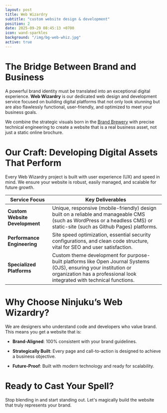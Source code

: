 ```yaml
---
layout: post
title: Web Wizardry
subtitle: "custom website design & development"
position: 2
date: 2025-09-29 08:45:13 +0700
icon: wand-sparkles
background: "/img/bg-web-whiz.jpg"
active: true
---
```

# The Bridge Between Brand and Business

A powerful brand identity must be translated into an exceptional digital experience. **Web Wizardry** is our dedicated web design and development service focused on building digital platforms that not only look stunning but are also flawlessly functional, user-friendly, and optimized to meet your business goals.

We combine the strategic visuals born in the [Brand Brewery](/services/brand-brewery.html) with precise technical engineering to create a website that is a real business asset, not just a static online brochure.

# Our Craft: Developing Digital Assets That Perform
Every Web Wizardry project is built with user experience (UX) and speed in mind. We ensure your website is robust, easily managed, and scalable for future growth.

| Service Focus | Key Deliverables |
| ------------ | ----------------------------------------------- |
| **Custom Website Development** | Unique, responsive (mobile-friendly) design built on a reliable and manageable CMS (such as WordPress or a headless CMS) or static-site (such as Github Pages) platforms. |
| **Performance Engineering** | Site speed optimization, essential security configurations, and clean code structure, vital for SEO and user satisfaction. |
| **Specialized Platforms** | Custom theme development for purpose-built platforms like Open Journal Systems (OJS), ensuring your institution or organization has a professional look integrated with technical functions. |

# Why Choose Ninjuku’s Web Wizardry?

We are designers who understand code and developers who value brand. This means you get a website that is:

- **Brand-Aligned**: 100% consistent with your brand guidelines.

- **Strategically Built**: Every page and call-to-action is designed to achieve a business objective.

- **Future-Proof**: Built with modern technology and ready for scalability.

# Ready to Cast Your Spell?

Stop blending in and start standing out. Let's magically build the website that truly represents your brand.